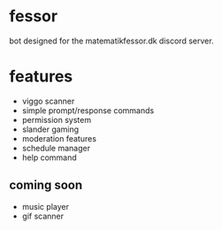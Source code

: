 # fessor
bot designed for the matematikfessor.dk discord server.

# features
- viggo scanner
- simple prompt/response commands
- permission system
- slander gaming
- moderation features
- schedule manager
- help command

## coming soon
- music player
- gif scanner
